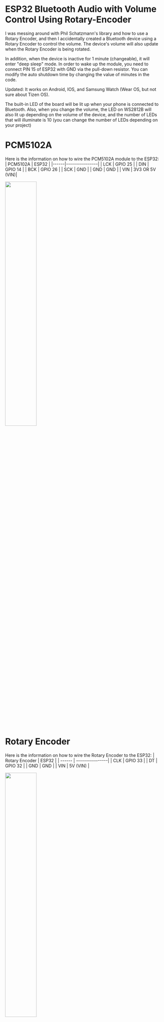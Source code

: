 # ESP32 Bluetooth Audio with Volume Control Using Rotary-Encoder
I was messing around with Phil Schatzmann's library and how to use a Rotary Encoder, and then I accidentally created a Bluetooth device using a Rotary Encoder to control the volume. The device's volume will also update when the Rotary Encoder is being rotated.

In addition, when the device is inactive for 1 minute (changeable), it will enter "deep sleep" mode. In order to wake up the module, you need to connect PIN 15 of ESP32 with GND via the pull-down resistor. You can modify the auto shutdown time by changing the value of minutes in the code. 

Updated: It works on Android, IOS, and Samsung Watch (Wear OS, but not sure about Tizen OS). 

The built-in LED of the board will be lit up when your phone is connected to Bluetooth. Also, when you change the volume, the LED on WS2812B will also lit up depending on the volume of the device, and the number of LEDs that will illuminate is 10 (you can change the number of LEDs depending on your project)

# PCM5102A
Here is the information on how to wire the PCM5102A module to the ESP32:
| PCM5102A  | ESP32 |
|------|----------------|
| LCK | GPIO 25 |
| DIN | GPIO 14 |
| BCK | GPIO 26 |
| SCK | GND |
| GND | GND |
| VIN | 3V3 OR 5V (VIN)|

<img src="https://user-images.githubusercontent.com/72125448/213976186-991fbb73-26de-42e9-9aea-8901ce2a2613.jpg" width=45% height=45%>

# Rotary Encoder
Here is the information on how to wire the Rotary Encoder to the ESP32:
| Rotary Encoder  | ESP32 |
| ------ | ----------------|
| CLK | GPIO 33 |
| DT | GPIO 32 |
| GND | GND |
| VIN | 5V (VIN) |

<img src="https://user-images.githubusercontent.com/72125448/213977013-4a5b1336-3c5c-4319-94e6-383daaa219d4.jpg" width=45% height=45%>

# WS2812B Led Strip
Here is the information on how to wire the WS2812B Led Strip to the ESP32:
| WS2812B | ESP32 |
|------|----------------|
| V+ | VIN (5V) or 3.3V |
| Data In | GPIO 18 |
| GND | GND |

| WS2812B  | ESP32 |
| ------ | ----------------|
| Data In | GPIO 18 |
| V+ | VIN (5V) or 3.3V |
| GND | GND |

<img src="https://user-images.githubusercontent.com/72125448/217063951-24d0d14b-80ca-4c57-81b6-0bb9044d79c7.jpg" width=45% height=45%>

# Library Requirements
https://github.com/pschatzmann/ESP32-A2DP <br />
https://learn.adafruit.com/adafruit-neopixel-uberguide/arduino-library-installation
# LICENSE
MIT LICENSED
